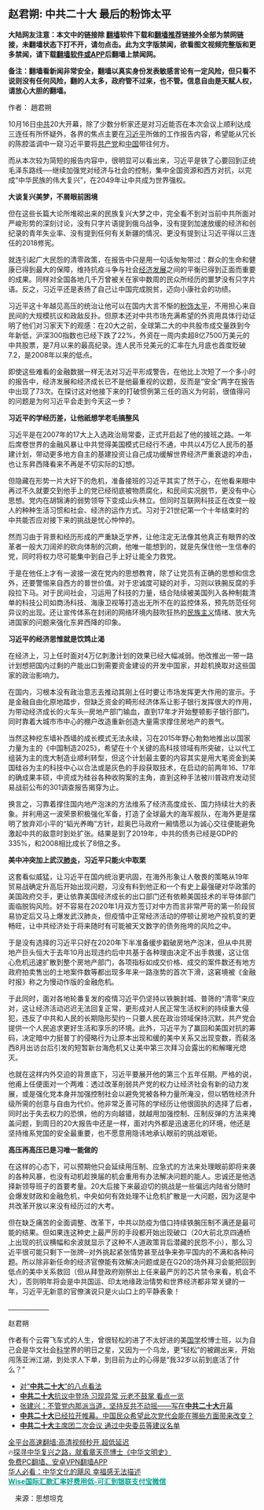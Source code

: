  <!-- 面包屑导航 --> <h2>赵君朔: 中共二十大 最后的粉饰太平</h2> <p class="notice"><b>大陆网友注意：本文中的链接除 <a href="https://github.com/bannedbook/fanqiang" >翻墙</a>软件下载和<a href="https://github.com/killgcd/justmysocks/blob/master/README.md">翻墙推荐</a>链接外全部为禁网链接，未翻墙状态下打不开，请勿点击。此为文字版禁闻，欲看图文视频完整版和更多禁闻，请下载<a href="https://github.com/bannedbook/fanqiang">翻墙软件或APP</a>后翻墙上禁闻网。</p><p>备注：翻墙看新闻非常安全，翻墙以真实身份发表敏感言论有一定风险，但只看不说则没有任何风险，翻的人太多，政府管不过来，也不管。信息自由是天赋人权，请放心大胆的翻墙。</b></p>  <div class="entry"> <p>作者： 趙君朔</p> <p>10月16日<a href="https://www.bannedbook.org/bnews/tag/%e4%b8%ad%e5%85%b1/" class="st_tag internal_tag" rel="tag" title="标签 中共 下的日志">中共</a>20大开幕，除了少数分析家还是对习近能否在本次会议上顺利达成三连任有所怀疑外，各界的焦点主要在<a href="https://www.bannedbook.org/bnews/tag/%e4%b9%a0%e8%bf%91%e5%b9%b3/" class="st_tag internal_tag" rel="tag" title="标签 习近平 下的日志">习近平</a>所做的工作报告内容，希望能从冗长的陈腔滥调中一窥习近平要将<a href="https://www.bannedbook.org/bnews/tag/%e5%85%b1%e4%ba%a7%e5%85%9a/" class="st_tag internal_tag" rel="tag" title="标签 共产党 下的日志">共产党</a>和<span class='wp_keywordlink_affiliate'><a href="https://www.bannedbook.org/" title="中国" target="_blank">中国</a></span>带往何方。</p> <p>而从本次较为简短的报告内容中，很明显可以看出来，习近平是铁了心要回到正统毛泽东路线──继续加强党对经济与社会的控制，集中全国资源和西方对抗，以完成“中华民族的伟大复兴”，在2049年让中共成为世界强权。</p> <p><strong>大谈复兴美梦，不屑眼前困境</strong></p> <p>但在这些长篇大论所堆砌出来的民族复兴大梦之中，完全看不到对当前中共所面对严峻形势的深刻讨论，没有只字片语提到俄乌战争，没有提到加速放缓的经济和创纪录的青年失业率、没有提到任何有关新疆的情况、更没有提到让习近平得以三连任的2018修宪。</p> <p>就连引起广大民怨的清零政策，在报告中只是用一句话匆匆带过：群众的生命和健康已得到最大的保障，维持抗疫斗争与社会<span class='wp_keywordlink'><a href="https://www.bannedbook.org/forum2/topic869.html" title="宪政、法治和经济发展——走向市场经济的制度保障" target="_blank">经济发展</a></span>之间的平衡已得到正面而重要的成果。同样对全国各地几千万曾被关在家中数周的民众所经历的噩梦没有只字片语。反之，习近平还是表扬了自己让中国完成脱贫，迈向小康社会的功绩。</p> <p>习近平这十年越见高压的统治让他可以在国内大言不惭的<a href="https://www.bannedbook.org/bnews/tag/%E7%B2%89%E9%A5%B0%E5%A4%AA%E5%B9%B3/" class="st_tag internal_tag" rel="tag" title="标签 粉饰太平 下的日志">粉饰太平</a>，不用担心来自民间的大规模抗议和政敌反扑。但原本还对中共市场充满希望的外资用具体行动证明了他们对习家天下的观感：在20大之前，全球第二大的中共股市成交量跌到今年新低，沪深300指数也已经下跌了22%，外资在一周内卖超8亿7500万美元的中共股票，是7月以来的最高纪录。连人民币兑美元的汇率在九月底也首度贬破7.2，是2008年以来的低点。</p>  <p>即使这些难看的金融数据一样无法对习近平形成警告，在他比上次短了一个多小时的报告中，经济发展和经济成长已不是他最重视的议题，反而是“安全”两字在报告中出现了73次。在探讨这对他接下来的打破惯例第三任的涵义为何前，很值得问的问题是为何习近平会走到今天这一步？</p> <p><strong>习近平的学经历差，让他祇想学老毛搞整风</strong></p> <p>习近平是在2007年的17大上入选政治局常委，正式开启起了他的接班之路。一年后席卷世界的金融风暴让中共觉得美国模式已经行不通，中共以4万亿人民币的基建计划，带动更多地方自主的基建投资让自己成功缓解世界经济严重衰退的冲击，也让东昇西降看来不再是不切实际的幻想。</p> <p>但隐藏在形势一片大好下的危机，准备接班的习近平其实了然于心，在他看来眼中再过不久就要交到他手上的党已经彻底被物质腐化，和民间实况脱节，更没有中心思想。党内在胡锦涛的弱势领导下变成山头林立。但同时互联网科技正在改变一般人的种种生活习惯和社会、经济的运作方式。习对于21世纪第一个十年结束时的中共能否应对接下来的挑战是忧心忡忡的。</p> <p>然而习由于背景和经历形成的严重缺乏学养，让他注定无法像其他真正有眼界的改革者一般大刀阔斧的砍向体制的沉痾，他唯一能想到的，就是先保住他一生信奉的党，同时将权力尽可能集中到自己手上好让能全力救党。</p> <p>于是在他任上才有一波接一波在党内的思想教育，除了让党员有正确的思想和信念外，还要警惕来自西方的普世价值。对于忠诚度可疑的对手，习则以铁腕反腐的手段拉下马。对于民间社会，习运用了科技的力量，结合陆续被美国列入各种制裁清单的科技公司如商汤科技、海康卫视等打造出无所不在的监控体系，预先防范任何异议的出现。还让宣传体系在封闭的网络环境内鼓吹狂热的<span class='wp_keywordlink'><a href="https://www.bannedbook.org/forum11/topic333.html" title="禁片：民族主义和三座大山" target="_blank">民族主义</a></span>情绪、放大先进国家的问题来强化东昇西降的印象。</p> <p><strong>习近平的经济思惟就是饮鸩止渴</strong></p>  <p>在经济上，习上任时面对4万亿刺激计划的效果已经大幅减弱。他改推出一带一路计划想把国内过剩的产能出口到需要资金建设的开发中国家，并趁机换取对这些国家的政治影响力。</p> <p>在国内，习根本没有政治意志去推动其刚上任时要让市场发挥更大作用的宣示。于是金融自由化原地踏步，但缺乏资金的畸形经济体系让影子银行发挥很大的作用，为带动经济成长的火车头─房地产部门输血，直到17年才开始整顿影子银行部门。同时靠着大城市市中心的棚户改造重新创造大量需求撑住房地产的景气。</p> <p>当然这种挖东墙补西墙的成长模式无法永续，习在2015年野心勃勃地推出以国家力量为主的《中国制造2025》，希望在十个关键的高科技领域有所突破，让以代工组装为主的庞大制造业顺利转型，但这个计划最主要的内容其实是用大笔资金到美国硅谷为主的科技中心以合法或是灰色的手段获取技术，在启动的前两年16、17年的确成果丰硕，中资成为硅谷各种收购案的主角，直到这种手法被川普政府发动贸易战前公布的301调查报告揭穿为止。</p> <p>换言之，习靠着撑住国内地产泡沫的方法维系了经济高度成长、国力持续壮大的表象。并利用这一波荣景积极强化军备，打造了全球最大的海军舰队，在海外更是摆明了放弃邓小平的“韬光养晦”方针，趁奥巴马政府一厢情愿以为诚心交往便能避免激起中共的敌意时到处扩张。结果是到了2019年，中共的债务已经是GDP的335%，和2008相比成长了8倍之多。</p> <p><strong>美中冲突加上武汉<a href="https://www.bannedbook.org/bnews/tag/%e8%82%ba%e7%82%8e/" class="st_tag internal_tag" rel="tag" title="标签 肺炎 下的日志">肺炎</a>，习近平只能火中取栗</strong></p> <p>这套看似威猛，让习近平在国内统治更巩固，在海外形象让人敬畏的策略从19年贸易战确定升高后开始出现问题，习没有料到他正和一个有史上最强硬对华政策的美国政府交手，更让依靠美国经济成长的出口部门还有依赖美国技术的半导体部门面临脱钩风险。好不容易在2020年1月双方签订对中方而言非常严苛的第一阶段贸易协定后又马上爆发武汉肺炎，但疫情中正常经济活动的停顿让房地产投机变的更畅旺，让中共经济处于将来随时有可能被天文数字的债务拖垮的风险之中。</p> <p>于是没有选择的习近平只好在2020年下半准备缓步戳破房地产泡沫，但从中共房地产巨头恒大于去年10月出现违约后中共基于各种理由决定不出手救援，这让信心危机迅速扩散到整个房地产部门，各项指标如成交价格、成交的案件数还有地方政府拍卖售出的土地案件数等都出现多年来一路涨势的首次下滑，这窘境被《金融时报》称之为慢动作版的金融危机。</p>  <p>于此同时，面对各地轮番复发的疫情习近平仍坚持以铁腕封城、普筛的“清零”来应对，这让经济活动迟迟无法回复正常，更形成对人民正常生活权利的持续重大侵犯，违反了中共和人民的长期隐形契约－只要人民在政治领域保持沉默，共产党会提供一个人民追求更好生活和享乐的环境。此外，习近平为了赢回和美国对抗的筹码，决定暗中力挺普丁的侵略行为让原本出现和缓的美中关系又出现变数，而裴洛西8月出访台后引发的短暂新台海危机又让美中第三次拜习会露出的和解曙光熄灭。</p> <p>也就在这样内外交迫的背景底下，习近平要展开他的第三个五年任期。严格的说，他甫上任便面对一个两难：透过改革削弱共产党的权力让经济社会有新的动力发展，或是强化党本身并加强控制社会以避免党被各种力量所淹没，但以牺牲经济升级所需的创意与自由为代价。他非常乏善可陈的学经历让他很固执的选择了后者，同时出于失去权力的恐惧，他的方向越错，就越用加强控制、压制反弹的方法来掩盖问题，到周日的20大报告中还是一样，面对内外都是迅速恶化的环境，他还是坚持维系党国的安全最重要，也不愿意用隐讳地承认眼前的挑战艰钜。</p> <p><strong>高压再高压已是习唯一能做的</strong></p> <p>在这样的心态下，可以预期他只会延续用压制、应急式的方法来处理眼前即将来袭的各种风暴，也没有动机趁换届的机会重用有办法解决问题的能人。忠诚还是他选择新领导班子的首要考量。20大后接下来最迫切的挑战是一些偏远内陆省分随时会爆发财政和金融危机，中央如何有效处理不让危机扩散是一大问题，因为这是中共改革开放以来没有经历过的大考。</p> <p>但在缺乏痛苦的全面调整、改革下，中共以防疫为借口持续铁腕压制不满还是最可能的结果。但如果连这种史上最严厉的手段都开始出现破口（20大前北京四通桥上出现的抗议横幅和余波就显示了这种不人道政策背后潜藏的民怨不小），那么习近平很可能只剩下一张牌─对外挑起紧张情势甚至战争来弥平国内的不满和各种问题。所以除非新任命的经济官僚能有效解决问题或是在G20的场外拜习会能把回到低点的美中关系救回（但从拜登政府刚祭出上任来最严厉的芯片禁令来看，机会不大），否则明年将会是中共国运、印太地缘政治情势和世界经济都非常关键的一年，习近平无新意的官僚演说只是火山口上的平静表象！</p> <p>_____________</p> <p>赵君朔</p>  <p>作者有个云霄飞车式的人生，曾很轻松的进了不太好进的美<span class='wp_keywordlink'><a href="https://www.bannedbook.org/forum24/" title="国学传统文化禁书" target="_blank">国学</a></span>校博士班，以为自己会是华文社会<span class='wp_keywordlink'><a href="https://www.bannedbook.org/forum11/topic309.html" title="禁片：“科学”的棍子" target="_blank">科学</a></span>界的明日之星，又因为一个乌龙，更“轻松”的被踢出来，开始闯荡亚洲江湖，到处求人下单，到目前为止的心得是“我32岁以前到底活了什么？”</p> <div id="taboola-mid-1"></div>  <ul class='op-related-articles' title='相关阅读'> <li><a href='https://www.bannedbook.org/bnews/baitai/20221019/1799112.html' target='_blank'>对“<b>中共二十大</b>”的八点看法</a></li> <li><a href='https://www.bannedbook.org/bnews/bannedvideo/20221019/1799077.html' target='_blank'><b>中共二十大</b>抗议中登场 习现异常 元老不鼓掌 看点一览</a></li> <li><a href='https://www.bannedbook.org/bnews/comments/20221019/1799019.html' target='_blank'>张建兴：不管党内那派当道，坚持反共不动摇——写在<b>中共二十大</b>开幕</a></li> <li><a href='https://www.bannedbook.org/bnews/sohnews/20221019/1798982.html' target='_blank'><b>中共二十大</b>已经拉开帷幕。中国民众希望此次党代会能在哪些方面带来改变？</a></li> <li><a href='https://www.bannedbook.org/bnews/headline/20221018/1798899.html' target='_blank'><b>中共二十大</b>主席团二次会议 通过中央委员等建议名单</a></li> </ul> <p class="texttj"> <a href="https://github.com/bannedbook/fanqiang/wiki/V2ray%E6%9C%BA%E5%9C%BA" target="_blank">全平台高速翻墙:高清视频秒开,超低延迟</a><br/> 🔥<a href="https://www.bannedbook.org/bnews/comments/20220808/1768773.html" target="_blank">探寻中华复兴之路，就看章天亮博士《中华文明史》</a><br/> <a href="https://github.com/bannedbook/fanqiang/wiki/%E7%A6%81%E9%97%BB%E7%BD%91%E5%AE%89%E5%8D%93%E7%BF%BB%E5%A2%99%E6%96%B0%E9%97%BBAPP" target="_blank">免费PC翻墙、安卓VPN翻墙APP</a><br/> <a href="https://www.bannedbook.org/bnews/comments/20220220/1694796.html" target="_blank">华人必看：中华文化的飓风 幸福感无法描述</a><br/> <b onclick="window.open('https://wise.prf.hn/click/camref:1011lqFCW/creativeref:1011l61212')" style="cursor:pointer;color:#00A191;text-decoration:underline;font-weight: bold;">Wise国际汇款汇率好费用低-可汇到银联支付宝微信</b> </p><p class="src-info">　来源：思想坦克 </p><a name='sharetosocial'></a> <div style="margin-bottom:5px;padding-bottom:5px;clear:both"> <div id="archive-pix-1" class="banner-ads"> <!-- AuctionX Display platform tag START --> <div id="27602x728x90x621x_ADSLOT1" clicktrack="%%CLICK_URL_ESC%%"></div>  <!-- AuctionX Display platform tag END --> </div> <div id="archive-pix-2" class="banner-ads"> <!-- AuctionX Display platform tag START --> <div id="27556x300x250x621x_ADSLOT1" clicktrack="%%CLICK_URL_ESC%%" style="margin:0 auto;text-align:center"></div>  <!-- AuctionX Display platform tag END --> </div> </div>  <div id="archive-pix-1" class="banner-ads"> <!-- AuctionX Display platform tag START --> <div id="27603x728x90x621x_ADSLOT1" clicktrack="%%CLICK_URL_ESC%%"></div>  <!-- AuctionX Display platform tag END --> </div> </div><!--END ENTRY--> 
